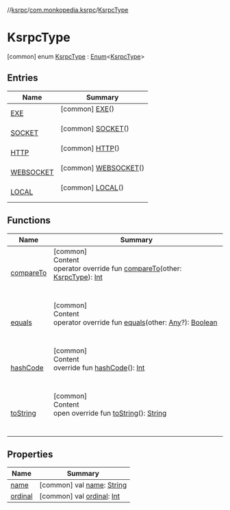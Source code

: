 //[ksrpc](../../index.md)/[com.monkopedia.ksrpc](../index.md)/[KsrpcType](index.md)



# KsrpcType  
 [common] enum [KsrpcType](index.md) : [Enum](https://kotlinlang.org/api/latest/jvm/stdlib/kotlin/-enum/index.html)<[KsrpcType](index.md)>    


## Entries  
  
|  Name|  Summary| 
|---|---|
| <a name="com.monkopedia.ksrpc/KsrpcType.EXE///PointingToDeclaration/"></a>[EXE](-e-x-e/index.md)| <a name="com.monkopedia.ksrpc/KsrpcType.EXE///PointingToDeclaration/"></a> [common] [EXE](-e-x-e/index.md)()  <br>   <br>
| <a name="com.monkopedia.ksrpc/KsrpcType.SOCKET///PointingToDeclaration/"></a>[SOCKET](-s-o-c-k-e-t/index.md)| <a name="com.monkopedia.ksrpc/KsrpcType.SOCKET///PointingToDeclaration/"></a> [common] [SOCKET](-s-o-c-k-e-t/index.md)()  <br>   <br>
| <a name="com.monkopedia.ksrpc/KsrpcType.HTTP///PointingToDeclaration/"></a>[HTTP](-h-t-t-p/index.md)| <a name="com.monkopedia.ksrpc/KsrpcType.HTTP///PointingToDeclaration/"></a> [common] [HTTP](-h-t-t-p/index.md)()  <br>   <br>
| <a name="com.monkopedia.ksrpc/KsrpcType.WEBSOCKET///PointingToDeclaration/"></a>[WEBSOCKET](-w-e-b-s-o-c-k-e-t/index.md)| <a name="com.monkopedia.ksrpc/KsrpcType.WEBSOCKET///PointingToDeclaration/"></a> [common] [WEBSOCKET](-w-e-b-s-o-c-k-e-t/index.md)()  <br>   <br>
| <a name="com.monkopedia.ksrpc/KsrpcType.LOCAL///PointingToDeclaration/"></a>[LOCAL](-l-o-c-a-l/index.md)| <a name="com.monkopedia.ksrpc/KsrpcType.LOCAL///PointingToDeclaration/"></a> [common] [LOCAL](-l-o-c-a-l/index.md)()  <br>   <br>


## Functions  
  
|  Name|  Summary| 
|---|---|
| <a name="kotlin/Enum/compareTo/#com.monkopedia.ksrpc.KsrpcType/PointingToDeclaration/"></a>[compareTo](-l-o-c-a-l/index.md#%5Bkotlin%2FEnum%2FcompareTo%2F%23com.monkopedia.ksrpc.KsrpcType%2FPointingToDeclaration%2F%5D%2FFunctions%2F-909481617)| <a name="kotlin/Enum/compareTo/#com.monkopedia.ksrpc.KsrpcType/PointingToDeclaration/"></a>[common]  <br>Content  <br>operator override fun [compareTo](-l-o-c-a-l/index.md#%5Bkotlin%2FEnum%2FcompareTo%2F%23com.monkopedia.ksrpc.KsrpcType%2FPointingToDeclaration%2F%5D%2FFunctions%2F-909481617)(other: [KsrpcType](index.md)): [Int](https://kotlinlang.org/api/latest/jvm/stdlib/kotlin/-int/index.html)  <br><br><br>
| <a name="kotlin/Enum/equals/#kotlin.Any?/PointingToDeclaration/"></a>[equals](-l-o-c-a-l/index.md#%5Bkotlin%2FEnum%2Fequals%2F%23kotlin.Any%3F%2FPointingToDeclaration%2F%5D%2FFunctions%2F-909481617)| <a name="kotlin/Enum/equals/#kotlin.Any?/PointingToDeclaration/"></a>[common]  <br>Content  <br>operator override fun [equals](-l-o-c-a-l/index.md#%5Bkotlin%2FEnum%2Fequals%2F%23kotlin.Any%3F%2FPointingToDeclaration%2F%5D%2FFunctions%2F-909481617)(other: [Any](https://kotlinlang.org/api/latest/jvm/stdlib/kotlin/-any/index.html)?): [Boolean](https://kotlinlang.org/api/latest/jvm/stdlib/kotlin/-boolean/index.html)  <br><br><br>
| <a name="kotlin/Enum/hashCode/#/PointingToDeclaration/"></a>[hashCode](-l-o-c-a-l/index.md#%5Bkotlin%2FEnum%2FhashCode%2F%23%2FPointingToDeclaration%2F%5D%2FFunctions%2F-909481617)| <a name="kotlin/Enum/hashCode/#/PointingToDeclaration/"></a>[common]  <br>Content  <br>override fun [hashCode](-l-o-c-a-l/index.md#%5Bkotlin%2FEnum%2FhashCode%2F%23%2FPointingToDeclaration%2F%5D%2FFunctions%2F-909481617)(): [Int](https://kotlinlang.org/api/latest/jvm/stdlib/kotlin/-int/index.html)  <br><br><br>
| <a name="kotlin/Enum/toString/#/PointingToDeclaration/"></a>[toString](-l-o-c-a-l/index.md#%5Bkotlin%2FEnum%2FtoString%2F%23%2FPointingToDeclaration%2F%5D%2FFunctions%2F-909481617)| <a name="kotlin/Enum/toString/#/PointingToDeclaration/"></a>[common]  <br>Content  <br>open override fun [toString](-l-o-c-a-l/index.md#%5Bkotlin%2FEnum%2FtoString%2F%23%2FPointingToDeclaration%2F%5D%2FFunctions%2F-909481617)(): [String](https://kotlinlang.org/api/latest/jvm/stdlib/kotlin/-string/index.html)  <br><br><br>


## Properties  
  
|  Name|  Summary| 
|---|---|
| <a name="com.monkopedia.ksrpc/KsrpcType/name/#/PointingToDeclaration/"></a>[name](name.md)| <a name="com.monkopedia.ksrpc/KsrpcType/name/#/PointingToDeclaration/"></a> [common] val [name](name.md): [String](https://kotlinlang.org/api/latest/jvm/stdlib/kotlin/-string/index.html)   <br>
| <a name="com.monkopedia.ksrpc/KsrpcType/ordinal/#/PointingToDeclaration/"></a>[ordinal](ordinal.md)| <a name="com.monkopedia.ksrpc/KsrpcType/ordinal/#/PointingToDeclaration/"></a> [common] val [ordinal](ordinal.md): [Int](https://kotlinlang.org/api/latest/jvm/stdlib/kotlin/-int/index.html)   <br>

